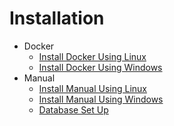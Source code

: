 # Installation

- Docker
  - [Install Docker Using Linux](Docker_InstallLinux.md)
  - [Install Docker Using Windows](Docker_InstallWindows.md)
- Manual
  - [Install Manual Using Linux](install_ManualLinux.md)
  - [Install Manual Using Windows](install_ManualWindows.md)
  - [Database Set Up](databaseSetUp_manual.md)
